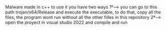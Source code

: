 Malware made in c++
to use it you have two ways
1º--> you can go to this path trojan/x64/Release and execute the executable, to do that, copy all the files, the program wont run without all the other filles in this repository
2ª--> open the proyect in visual studio 2022 and compile and run
